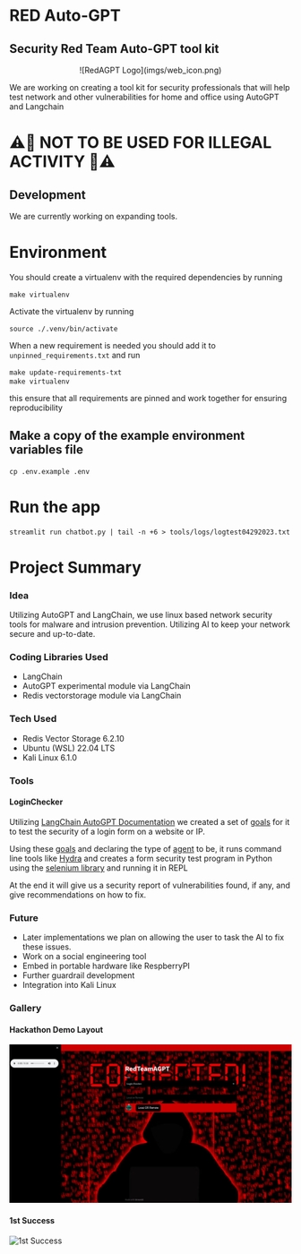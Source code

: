 # RED Auto-GPT
## Security Red Team Auto-GPT tool kit

<p align="center" > 
    ![RedAGPT Logo](imgs/web_icon.png) 
</p>

We are working on creating a tool kit for security professionals that will help test network and other vulnerabilities for home and office using AutoGPT and Langchain

# ⚠️🔴 NOT TO BE USED FOR ILLEGAL ACTIVITY 🔴⚠️

## Development
We are currently working on expanding tools.


# Environment
You should create a virtualenv with the required dependencies by running
```
make virtualenv
```

Activate the virtualenv by running
```
source ./.venv/bin/activate
```

When a new requirement is needed you should add it to `unpinned_requirements.txt` and run
```
make update-requirements-txt
make virtualenv
```
this ensure that all requirements are pinned and work together for ensuring reproducibility

## Make a copy of the example environment variables file
```
cp .env.example .env
```

# Run the app
```
streamlit run chatbot.py | tail -n +6 > tools/logs/logtest04292023.txt
```

# Project Summary

### Idea
Utilizing AutoGPT and LangChain, we use linux based network security tools for malware and intrusion prevention. Utilizing AI to keep your network secure and up-to-date.

### Coding Libraries Used
* LangChain
* AutoGPT experimental module via LangChain
* Redis vectorstorage module via LangChain

### Tech Used
* Redis Vector Storage 6.2.10
* Ubuntu (WSL) 22.04 LTS
* Kali Linux 6.1.0

### Tools
#### LoginChecker
Utilizing [LangChain AutoGPT Documentation](https://github.com/hwchase17/langchain/blob/master/docs/use_cases/autonomous_agents/autogpt.ipynb) we created a set of [goals](https://github.com/shamantechnology/RedAGPT/blob/master/tools/login_checker.py#L65) for it to test the security of a login form on a website or IP.

Using these [goals](https://github.com/shamantechnology/RedAGPT/blob/master/tools/login_checker.py#L65) and declaring the type of [agent](https://github.com/shamantechnology/RedAGPT/blob/master/tools/login_checker.py#L126) to be, it runs command line tools like [Hydra](https://www.kali.org/tools/hydra/) and creates a form security test program in Python using the [selenium library](https://selenium-python.readthedocs.io/) and running it in REPL

At the end it will give us a security report of vulnerabilities found, if any, and give recommendations on how to fix.

### Future
* Later implementations we plan on allowing the user to task the AI to fix these issues.
* Work on a social engineering tool
* Embed in portable hardware like RespberryPI
* Further guardrail development
* Integration into Kali Linux

### Gallery

#### Hackathon Demo Layout
![Image description](imgs/demo.png)

#### 1st Success
![1st Success](img/success_final.png)
